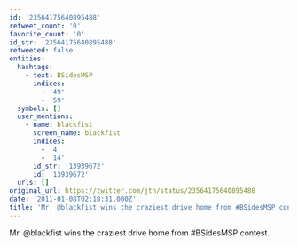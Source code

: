 ```yaml
---
id: '23564175640895488'
retweet_count: '0'
favorite_count: '0'
id_str: '23564175640895488'
retweeted: false
entities:
  hashtags:
    - text: BSidesMSP
      indices:
        - '49'
        - '59'
  symbols: []
  user_mentions:
    - name: blackfist
      screen_name: blackfist
      indices:
        - '4'
        - '14'
      id_str: '13939672'
      id: '13939672'
  urls: []
original_url: https://twitter.com/jth/status/23564175640895488
date: '2011-01-08T02:18:31.000Z'
title: 'Mr. @blackfist wins the craziest drive home from #BSidesMSP contest.'
---
```


Mr. @blackfist wins the craziest drive home from #BSidesMSP contest.